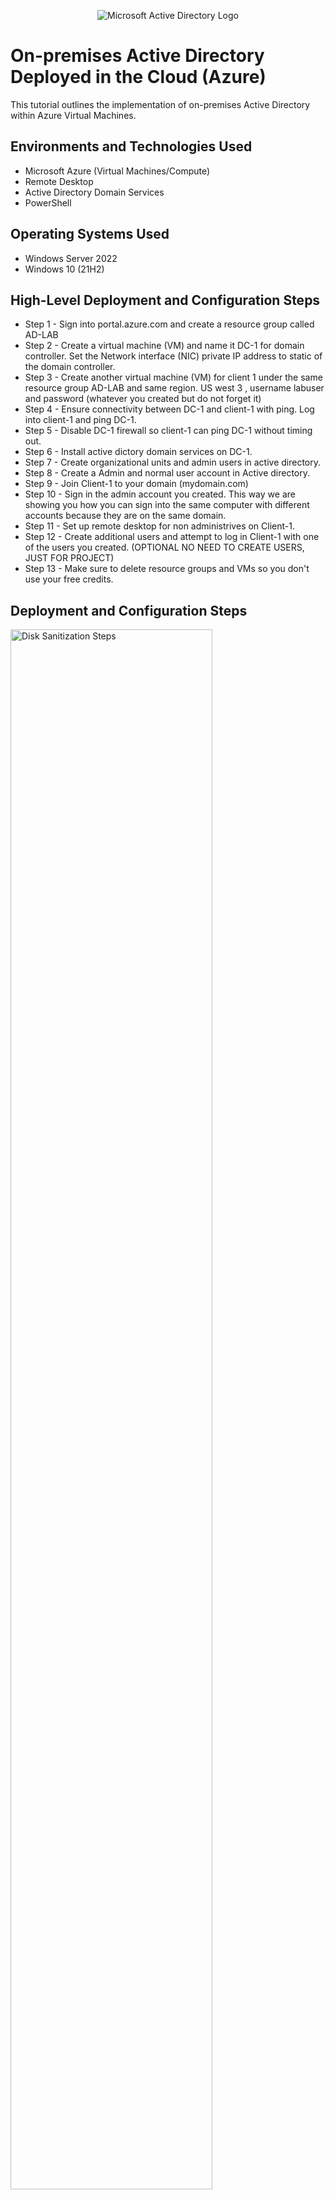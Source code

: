 <p align="center">
<img src="https://i.imgur.com/pU5A58S.png" alt="Microsoft Active Directory Logo"/>
</p>

<h1>On-premises Active Directory Deployed in the Cloud (Azure)</h1>
This tutorial outlines the implementation of on-premises Active Directory within Azure Virtual Machines.<br />



<h2>Environments and Technologies Used</h2>

- Microsoft Azure (Virtual Machines/Compute)
- Remote Desktop
- Active Directory Domain Services
- PowerShell

<h2>Operating Systems Used </h2>

- Windows Server 2022
- Windows 10 (21H2)

<h2>High-Level Deployment and Configuration Steps</h2>

- Step 1 - Sign into portal.azure.com and create a resource group called AD-LAB
- Step 2 - Create a virtual machine (VM) and name it DC-1 for domain controller. Set the Network interface (NIC) private IP address to static of the domain controller. 
- Step 3 - Create another virtual machine (VM) for client 1 under the same resource group AD-LAB and same region. US west 3 , username labuser and password (whatever you created but do not forget it) 
- Step 4 - Ensure connectivity between DC-1 and client-1 with ping. Log into client-1 and ping DC-1. 
- Step 5 - Disable DC-1 firewall so client-1 can ping DC-1 without timing out.
- Step 6 - Install active dictory domain services on DC-1.
- Step 7 - Create organizational units and admin users in active directory.
- Step 8 - Create a Admin and normal user account in Active directory.
- Step 9 - Join Client-1 to your domain (mydomain.com)
- Step 10 - Sign in the admin account you created. This way we are showing you how you can sign into the same computer with different accounts because they are on the same domain.
- Step 11 - Set up remote desktop for non administrives on Client-1. 
- Step 12 -  Create additional users and attempt to log in Client-1 with one of the users you created. (OPTIONAL NO NEED TO CREATE USERS, JUST FOR PROJECT)
- Step 13 - Make sure to delete resource groups and VMs so you don't use your free credits. 



<h2>Deployment and Configuration Steps</h2>

<p>
<img src="https://i.imgur.com/BK3rDBI.png" height="80%" width="80%" alt="Disk Sanitization Steps"/>
</p>
<p>
Sign into Azure.
</p>
<br />

<p>
<img src="https://i.imgur.com/F8yOsDf.png" height="80%" width="80%" alt="Disk Sanitization Steps"/>
</p>
<p>
Make sure the resource group is in the same region as the (VMs).
</p>
<br />

<p>
<img src="https://i.imgur.com/v1Qu4jX.png" height="80%" width="80%" alt="Disk Sanitization Steps"/>
</p>
<p>
Create the virtual machine (VM) DC-1. Select Windows servers 2022. Region US west 3. Click review and create.
</p>
<br />
<p>
<br /><img src="https://i.imgur.com/8CBrHpD.png" height="80%" width="80%" alt="Disk Sanitization Steps"/>
</p>
<p>
Create the other virtual machine (VM) as Client-1. Select windows 10 and US region 3. Username labuser , password (whatever you created but dont forget) click review and create.
</p>
<br />
<img src="https://i.imgur.com/GC1MC0J.png" height="80%" width="80%" alt="Disk Sanitization Steps"/>
</p>
<p>
Go back to DC-1 and click on networking on the left side. Then click on the newtwork interface (NIC). To Change network interface (NIC).
</p>
<br />
<p>
<img src="https://i.imgur.com/fUPnSQ4.png" height="80%" width="80%" alt="Disk Sanitization Steps"/>
</p>
<p>
Then on the left side click ip configurations.
</p>
<br />
<p>
<img src="https://i.imgur.com/taPszWO.png" height="80%" width="80%" alt="Disk Sanitization Steps"/>
</p>
<p>
 Click static and save to set (NIC) of the domain controller. 
</p>
<br />
<p>

<img src="https://i.imgur.com/hMBpKqO.png" height="80%" width="80%" alt="Disk Sanitization Steps"/>
</p>
<p>
To ensure connectivity between DC-1 and Client-1 get DC-1's private ip address. In azure go to DC-1 and the private ip address should be there on the right side almost at the middle of the page. Copy that address.
</p>
<br />
<p>
<img src="https://i.imgur.com/FuB2OYY.png" height="80%" width="80%" alt="Disk Sanitization Steps"/>
</p>
<p>
Open up Remote start in the start menu. After that put Client-1 public ip address in and sign into Client-1 via virtual machine you created. For the username type in labuser and the password you created.
</p>
<br />
<p>
<img src="https://i.imgur.com/3cJ9Iuo.png" height="80%" width="80%" alt="Disk Sanitization Steps"/>
</p>
<p>
Open up command prompt in the start menu. After that ping 10.0.0.4 ( DC-1 private ip address ) and notice has the ping timed out. It timed out because DC-1 firewall is up.
</p>
<br />
<p>
<img src="https://i.imgur.com/rVJn0oT.png" height="80%" width="80%" alt="Disk Sanitization Steps"/>
</p>
<p>
Sign into DC-1 the same as you would like Client -1. Get DC-1 public ip address from the azure portal. Then open up the windows start menu and type in remote desktop and paste DC-1 public ip address in and sign in as labuser and the password you created. After you are signed into DC-1 open up the windows start menu and type wf.msc for windows firewall. Click that and go to inbound runles on the left.
</p>
<br />
<p>
<img src="https://i.imgur.com/0ueQok4.png" height="80%" width="80%" alt="Disk Sanitization Steps"/>
</p>
<p>
Click on protocol at the top of the list and look for ICMPv4 core networking. Expand the page to have a better view. Once you have found core networking expand it and enable core networking dianostics echo request. After open Client-1 back up and notice the difference. 
</p>
<br />
<p>
<img src="https://i.imgur.com/KFYX80T.png" height="80%" width="80%" alt="Disk Sanitization Steps"/>
</p>
<p>
We are getting a reply back from DC-1 pretty cool right?.
</p>
<br />
<p>
<img src="https://i.imgur.com/AlmbwN5.png" height="80%" width="80%" alt="Disk Sanitization Steps"/>
</p>
<p>
Now time to install Active Dicrectory on DC-1. Log into DC-1 and in service manager click "add roles and features".
</p>
<br />
<p>
<img src="https://i.imgur.com/dOyrDt4.png" height="80%" width="80%" alt="Disk Sanitization Steps"/>
</p>
<p>
After that click the yellow triangle in the upper right hand corner. Then click "promote the server as domain controller. Then add new forest name mydomain.com. Click next and make up a password that you will not forget. click next, next, next and compuer will restart (DC-1 will restart).
</p>
<br />
<p>
<img src="https://i.imgur.com/JRt9A3i.png" height="80%" width="80%" alt="Disk Sanitization Steps"/>
</p>
<p>
Now time to create organizational units and admin users. Once DC-1 restarts go back to azure and restart DC-1 because the ip address may have changed. Copy the ip address and sign in through remote desktop. In service manager go to tools at the top right hand of the corner and click active directory and computers. 
</p>
<br />
<img src="https://i.imgur.com/gVMigFy.png" height="80%" width="80%" alt="Disk Sanitization Steps"/>
</p>
<p>
Right click mydomain.com. Select new and then organizational unit. 
</p>
<br /><img src="https://i.imgur.com/m45g7xT.png" height="80%" width="80%" alt="Disk Sanitization Steps"/>
</p>
<p>
From there click new file in top hand corner and name the file _EMPLOYESS. That why it will be easier to tell that you created the file. Do the same thing over to make the _ADMINS file then refresh the list.
</p>
<br /><img src="https://i.imgur.com/3ZJqYNg.png" height="80%" width="80%" alt="Disk Sanitization Steps"/>
</p>
<p>
After refreshing the list those files should be on top of the list.
</p>
<br /><img src="https://i.imgur.com/qRRVYcw.png" height="80%" width="80%" alt="Disk Sanitization Steps"/>
</p>
<p>
Create another admin account. Click admins, new, user name jane doe or whatever name you want to put. Username jane_admin, create password and dont forget. Uncheck box and click password never expires and click finish. After that assign it to domain admin group. Right click name, properties, members of, click add. Type domain , click check names to see all the different groups. Join domain admins group to add. click apply then ok.
</p>
<br /><img src="https://i.imgur.com/gtbNLTH.png" height="80%" width="80%" alt="Disk Sanitization Steps"/>
</p>
<p>
Click the windows button and type CMD (command Prompt).Command prompts allow you to use command phrases. Type in whoami to make sure you are in mydomain\labuser. From there type in logoff to logout. 
</p>
<br /><img src="https://i.imgur.com/an8zitH.png" height="80%" width="80%" alt="Disk Sanitization Steps"/>
</p>
<p>
Go back to the portal to get DC-1 public IP address to sign back in as jane or whatever your mydomain.com name you created. Jane_admin and whatever password you created.
</p>
<br /><img src="https://i.imgur.com/X8h5tEw.png" height="80%" width="80%" alt="Disk Sanitization Steps"/>
</p>
<p>
Now we are goin to join Client-1 to the domain. First we have to set Client-1 DNS (Domain Name Server) to DC-1 private IP address so they can join the domain controller because the domain controller knows what mydomain.com is. 
</p>
<br /><img src="https://i.imgur.com/eBTbezd.png" height="80%" width="80%" alt="Disk Sanitization Steps"/>
</p>
<p>
Sign into Client-1 as labuser by getting Client-1 public IP address and sign in remote desktop. Once signed in Command prompt and type in whoami or hostname to make sure you are signed into the Virtual Machine. 
</p>
<br /><img src="https://i.imgur.com/HGaMvjB.png" height="80%" width="80%" alt="Disk Sanitization Steps"/>
</p>
<p>
Right click start and go to systems. Click rename this pc (advanced). Click " to rename this computer or change it's domain or work group". Click members of domain.
</p>
<br /><img src="https://i.imgur.com/eIrW2q0.png" height="80%" width="80%" alt="Disk Sanitization Steps"/>
</p>
<p>
DC-1 private IP address. Go back to the portal in azure and go to VM and click on DC-1. There you should find DC-1 private IP address. 
</p>
<br />
<br /><br /><img src="https://i.imgur.com/lxNymsT.png" height="80%" width="80%" alt="Disk Sanitization Steps"/>
</p>
<p>
Go back to the portal in azure to get to Client-1. From there click networking then click network interface (NIC). Go to DNS server (domain name server) click custom to add DC-1 private IP address then click save. 
</p>
<br />

</p>
<br /><br /><img src="https://i.imgur.com/snyCdZ9.png" height="80%" width="80%" alt="Disk Sanitization Steps"/>
</p>
<p>
After saving DC-1 private IP address Client-1 will restart and flush the dns cache. 
</p>
<br /><br /><img src="https://i.imgur.com/RcjsvSQ.png" height="80%" width="80%" alt="Disk Sanitization Steps"/>
</p>
<p>
Log back in as Client-1 as original admin (labuser). Go to portal in azure and go to Client-1 and click restart. Click the windows start button and then type Command Prompt and type in IPconfigall to check new DNS server.
</p>
<br /><br /><img src="https://i.imgur.com/snyCdZ9.png" height="80%" width="80%" alt="Disk Sanitization Steps"/>
</p>
<p>
Log in as mydomain.com jane_admin and whatever password you created. Click ok the computer will restart. Now we should be able to sign in as jane_admin in Client-1 desktop because they are on the same domain.
</p>
<br /><br /><img src="https://i.imgur.com/Pe7BSfr.png" height="80%" width="80%" alt="Disk Sanitization Steps"/>
</p>
<p>
Now we are going to set up remote desktop so all normal domain users can remote into Client-1. Go to sytems then remote desktop settings. Select users that can remotely access this pc. 
</p>
<br />
<br /><br /><img src="https://i.imgur.com/dyCGvnz.png" height="80%" width="80%" alt="Disk Sanitization Steps"/>
</p>
<p>
In DC-1 go to tools to find active directory users and computers. then click mydomain.com and click users. 
</p>
<br />
<br /><br /><img src="https://i.imgur.com/kbJTRN4.png" height="80%" width="80%" alt="Disk Sanitization Steps"/>
</p>
<p>
Now we see who all has access.
</p>
<br />
<br /><br /><img src="https://i.imgur.com/IO1Qtqh.png" height="80%" width="80%" alt="Disk Sanitization Steps"/>
</p>
<p>
(EXTRA STEP: NO NEED TO CREATE RANDOM CLIENTS JUST FOR PROJECT)From here if not already logged into DC-1 log into DC-1 as Jane_admin (whatever name you created and password). Click the windows menue and open up the powershell ise as an admin. Right click powershell ise to open up as admin. Create a new file in powershell and paste the script that was given.
</p>
<br />
<br /><br /><img src="https://i.imgur.com/1t0oKlW.png" height="80%" width="80%" alt="Disk Sanitization Steps"/>
</p>
<p>
After pasting the previous script given. Hit run to run the script. Notice how it starting generating users. Within the script we pasted the password for the users is Password1.
</p>
<br />
<br /><br /><img src="https://i.imgur.com/NxTclfm.png" height="80%" width="80%" alt="Disk Sanitization Steps"/>
</p>
<p>
After populating the users, you can pick any user to try to sign in as one of the created users.
</p>
<br />
<br /><br /><img src="https://i.imgur.com/z1rXBYG.png" height="80%" width="80%" alt="Disk Sanitization Steps"/>
</p>
<p>
Copy and paste one of the generated names and open up remote desktop. Paste the name and type Password1 and see if you can sign in as one of the created users. 
</p>
<br />
<br /><br /><img src="https://i.imgur.com/6OCQeBO.png" height="80%" width="80%" alt="Disk Sanitization Steps"/>
</p>
<p>
Once the credintials enetered you should see a screen like this with whatever name you decided to pick.
</p>
<br />
<br /><br /><img src="https://i.imgur.com/ozkZWQW.png" height="80%" width="80%" alt="Disk Sanitization Steps"/>
</p>
<p>
Please remember to delete all resources and VMs in azure so you do not waste your free credits.
</p>
<br />

